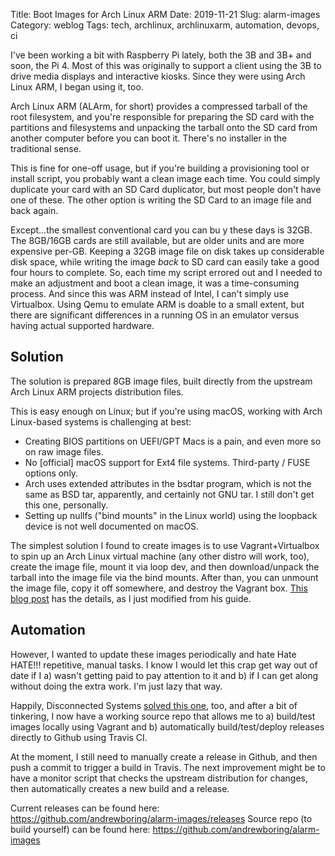 Title: Boot Images for Arch Linux ARM
Date: 2019-11-21
Slug: alarm-images
Category: weblog
Tags: tech, archlinux, archlinuxarm, automation, devops, ci


I've been working a bit with Raspberry Pi lately, both the 3B and 3B+ and soon, the Pi 4. Most of this was originally to support a client using the 3B to drive media displays and interactive kiosks. Since they were using Arch Linux ARM, I began using it, too.

Arch Linux ARM (ALArm, for short) provides a compressed tarball of the root filesystem, and you're responsible for preparing the SD card with the partitions and filesystems and unpacking the tarball onto the SD card from another computer before you can boot it. There's no installer in the traditional sense.

This is fine for one-off usage, but if you're building a provisioning tool or install script, you probably want a clean image each time. You could simply duplicate your card with an SD Card duplicator, but most people don't have one of these. The other option is writing the SD Card to an image file and back again.

Except...the smallest conventional card you can bu y these days is 32GB. The 8GB/16GB cards are still available, but are older units and are more expensive per-GB. Keeping a 32GB image file on disk takes up considerable disk space, while writing the image *back* to SD card can easily take a good four hours to complete. So, each time my script errored out and I needed to make an adjustment and boot a clean image, it was a time-consuming process. And since this was ARM instead of Intel, I can't simply use Virtualbox. Using Qemu to emulate ARM is doable to a small extent, but there are significant differences in a running OS in an emulator versus having actual supported hardware.

## Solution

The solution is prepared 8GB image files, built directly from the upstream Arch Linux ARM projects distribution files.

This is easy enough on Linux; but if you're using macOS, working with Arch Linux-based systems is challenging at best:

- Creating BIOS partitions on UEFI/GPT Macs is a pain, and even more so on raw image files.
- No [official] macOS support for Ext4 file systems. Third-party / FUSE options only.
- Arch uses extended attributes in the bsdtar program, which is not the same as BSD tar, apparently, and certainly not GNU tar. I still don't get this one, personally.
- Setting up nullfs ("bind mounts" in the Linux world) using the loopback device is not well documented on macOS.

The simplest solution I found to create images is to use Vagrant+Virtualbox to spin up an Arch Linux virtual machine (any other distro will work, too), create the image file, mount it via loop dev, and then download/unpack the tarball into the image file via the bind mounts. After than, you can unmount the image file, copy it off somewhere, and destroy the Vagrant box. [This blog post](https://disconnected.systems/blog/raspberry-pi-archlinuxarm-setup/) has the details, as I just modified from his guide.

## Automation

However, I wanted to update these images periodically and hate Hate HATE!!! repetitive, manual tasks. I know I would let this crap get way out of date if I a) wasn't getting paid to pay attention to it and b) if I can get along without doing the extra work. I'm just lazy that way.

Happily, Disconnected Systems [solved this one](https://disconnected.systems/blog/custom-rpi-image-with-github-travis/), too, and after a bit of tinkering, I now have a working source repo that allows me to a) build/test images locally using Vagrant and b) automatically build/test/deploy releases directly to Github using Travis CI.

At the moment, I still need to manually create a release in Github, and then push a commit to trigger a build in Travis. The next improvement might be to have a monitor script that checks the upstream distribution for changes, then automatically creates a new build and a release.

Current releases can be found here: https://github.com/andrewboring/alarm-images/releases
Source repo (to build yourself) can be found here: https://github.com/andrewboring/alarm-images
